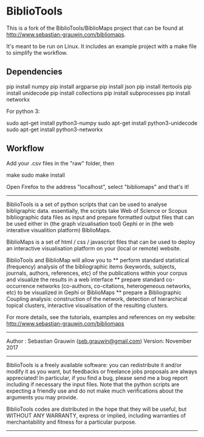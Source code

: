 
# BiblioTools

This is a fork of the BiblioTools/BiblioMaps project that can be found at http://www.sebastian-grauwin.com/bibliomaps.

It's meant to be run on Linux. It includes an example project with a make file to simplify the workflow.

## Dependencies

  pip install numpy
  pip install argparse
  pip install json
  pip install itertools
  pip install unidecode
  pip install collections
  pip install subprocesses
  pip install networkx

For python 3:

  sudo apt-get install python3-numpy
  sudo apt-get install python3-unidecode
  sudo apt-get install python3-networkx

## Workflow

Add your .csv files in the "raw" folder, then

  make
  sudo make install

Open Firefox to the address "localhost", select "bibliomaps" and that's it!

   -----------------------------------------------------------------------------

   BiblioTools is a set of python scripts that can be used to analyse bibligraphic data. essentially, the scripts take Web of Science or Scopus bibliographic data files as input and prepare formatted output files that can be used either in (the graph vizualisation tool) Gephi or in (the web interative visualition platform) BiblioMaps.

   BiblioMaps is a set of html / css / javascript files that can be used to deploy an interactive visualisation platform on your (local or remote) website.

   BiblioTools and BiblioMap will allow you to
   ** perform standard statistical (frequency) analysis of the bibliographic items (keywords, subjects, journals, authors, references, etc) of the publications within your corpus and visualize the results in a web interface
   ** prepare standard co-occurrence networks (co-authors, co-citations, heterogeneous networks, etc) to be visualized in Gephi or BiblioMaps
   ** prepare a Bibliographic Coupling analysis: construction of the network, detection of hierarchical topical clusters, interactive visualisation of the resulting clusters.

   For more details, see the tutorials, examples and references on my website: http://www.sebastian-grauwin.com/bibliomaps

   -----------------------------------------------------------------------------

   Author : Sebastian Grauwin (seb.grauwin@gmail.com)
   Version: November 2017

   -----------------------------------------------------------------------------

   BiblioTools is a freely available software: you can redistribute it and/or modify it as you want, but feedbacks or freelance jobs proposals are always appreciated! In particular, if you find a bug, please send me a bug report including if necessary the input files. Note that the python scripts are expecting a friendly use and do not make much verifications about the arguments you may provide.

   BiblioTools codes are distributed in the hope that they will be useful, but WITHOUT ANY WARRANTY, express or implied, including warranties of merchantability and fitness for a particular purpose.
   
   -----------------------------------------------------------------------------

